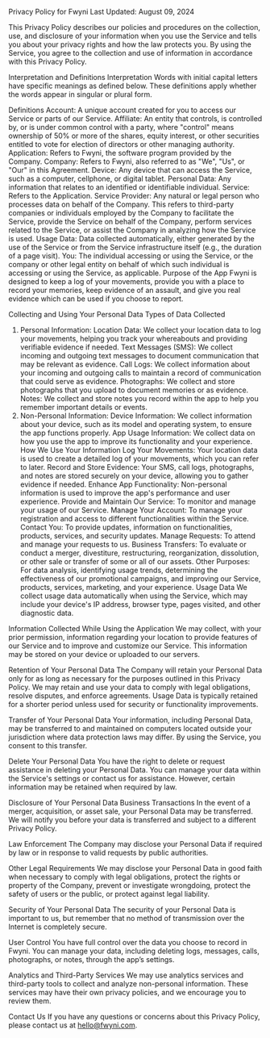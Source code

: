 Privacy Policy for Fwyni
Last Updated: August 09, 2024

This Privacy Policy describes our policies and procedures on the collection, use, and disclosure of your information when you use the Service and tells you about your privacy rights and how the law protects you. By using the Service, you agree to the collection and use of information in accordance with this Privacy Policy.

Interpretation and Definitions
Interpretation
Words with initial capital letters have specific meanings as defined below. These definitions apply whether the words appear in singular or plural form.

Definitions
Account: A unique account created for you to access our Service or parts of our Service.
Affiliate: An entity that controls, is controlled by, or is under common control with a party, where "control" means ownership of 50% or more of the shares, equity interest, or other securities entitled to vote for election of directors or other managing authority.
Application: Refers to Fwyni, the software program provided by the Company.
Company: Refers to Fwyni, also referred to as "We", "Us", or "Our" in this Agreement.
Device: Any device that can access the Service, such as a computer, cellphone, or digital tablet.
Personal Data: Any information that relates to an identified or identifiable individual.
Service: Refers to the Application.
Service Provider: Any natural or legal person who processes data on behalf of the Company. This refers to third-party companies or individuals employed by the Company to facilitate the Service, provide the Service on behalf of the Company, perform services related to the Service, or assist the Company in analyzing how the Service is used.
Usage Data: Data collected automatically, either generated by the use of the Service or from the Service infrastructure itself (e.g., the duration of a page visit).
You: The individual accessing or using the Service, or the company or other legal entity on behalf of which such individual is accessing or using the Service, as applicable.
Purpose of the App
Fwyni is designed to keep a log of your movements, provide you with a place to record your memories, keep evidence of an assault, and give you real evidence which can be used if you choose to report.

Collecting and Using Your Personal Data
Types of Data Collected
1. Personal Information:
   Location Data: We collect your location data to log your movements, helping you track your whereabouts and providing verifiable evidence if needed.
   Text Messages (SMS): We collect incoming and outgoing text messages to document communication that may be relevant as evidence.
   Call Logs: We collect information about your incoming and outgoing calls to maintain a record of communication that could serve as evidence.
   Photographs: We collect and store photographs that you upload to document memories or as evidence.
   Notes: We collect and store notes you record within the app to help you remember important details or events.
2. Non-Personal Information:
   Device Information: We collect information about your device, such as its model and operating system, to ensure the app functions properly.
   App Usage Information: We collect data on how you use the app to improve its functionality and your experience.
   How We Use Your Information
   Log Your Movements: Your location data is used to create a detailed log of your movements, which you can refer to later.
   Record and Store Evidence: Your SMS, call logs, photographs, and notes are stored securely on your device, allowing you to gather evidence if needed.
   Enhance App Functionality: Non-personal information is used to improve the app's performance and user experience.
   Provide and Maintain Our Service: To monitor and manage your usage of our Service.
   Manage Your Account: To manage your registration and access to different functionalities within the Service.
   Contact You: To provide updates, information on functionalities, products, services, and security updates.
   Manage Requests: To attend and manage your requests to us.
   Business Transfers: To evaluate or conduct a merger, divestiture, restructuring, reorganization, dissolution, or other sale or transfer of some or all of our assets.
   Other Purposes: For data analysis, identifying usage trends, determining the effectiveness of our promotional campaigns, and improving our Service, products, services, marketing, and your experience.
   Usage Data
   We collect usage data automatically when using the Service, which may include your device's IP address, browser type, pages visited, and other diagnostic data.

Information Collected While Using the Application
We may collect, with your prior permission, information regarding your location to provide features of our Service and to improve and customize our Service. This information may be stored on your device or uploaded to our servers.

Retention of Your Personal Data
The Company will retain your Personal Data only for as long as necessary for the purposes outlined in this Privacy Policy. We may retain and use your data to comply with legal obligations, resolve disputes, and enforce agreements. Usage Data is typically retained for a shorter period unless used for security or functionality improvements.

Transfer of Your Personal Data
Your information, including Personal Data, may be transferred to and maintained on computers located outside your jurisdiction where data protection laws may differ. By using the Service, you consent to this transfer.

Delete Your Personal Data
You have the right to delete or request assistance in deleting your Personal Data. You can manage your data within the Service's settings or contact us for assistance. However, certain information may be retained when required by law.

Disclosure of Your Personal Data
Business Transactions
In the event of a merger, acquisition, or asset sale, your Personal Data may be transferred. We will notify you before your data is transferred and subject to a different Privacy Policy.

Law Enforcement
The Company may disclose your Personal Data if required by law or in response to valid requests by public authorities.

Other Legal Requirements
We may disclose your Personal Data in good faith when necessary to comply with legal obligations, protect the rights or property of the Company, prevent or investigate wrongdoing, protect the safety of users or the public, or protect against legal liability.

Security of Your Personal Data
The security of your Personal Data is important to us, but remember that no method of transmission over the Internet is completely secure.

User Control
You have full control over the data you choose to record in Fwyni. You can manage your data, including deleting logs, messages, calls, photographs, or notes, through the app’s settings.

Analytics and Third-Party Services
We may use analytics services and third-party tools to collect and analyze non-personal information. These services may have their own privacy policies, and we encourage you to review them.

Contact Us
If you have any questions or concerns about this Privacy Policy, please contact us at hello@fwyni.com.

